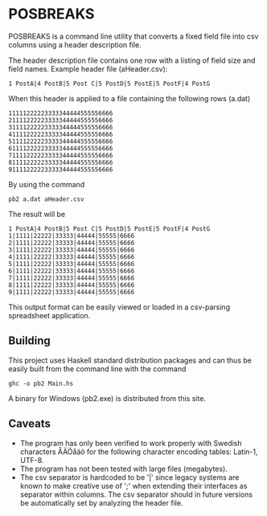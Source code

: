 # POSBREAKS

POSBREAKS is a command line utility that converts a fixed field file into csv columns using a header description file.

The header description file contains one row with a listing of field size and field 
names. Example header file (aHeader.csv):

    1 PostA|4 PostB|5 Post C|5 PostD|5 PostE|5 PostF|4 PostG

When this header is applied to a file containing the following rows (a.dat) 
      
    11111222223333344444555556666
    21111222223333344444555556666
    31111222223333344444555556666
    41111222223333344444555556666
    51111222223333344444555556666
    61111222223333344444555556666
    71111222223333344444555556666
    81111222223333344444555556666
    91111222223333344444555556666
    
By using the command 

    pb2 a.dat aHeader.csv

The result will be

    1 PostA|4 PostB|5 Post C|5 PostD|5 PostE|5 PostF|4 PostG
    1|1111|22222|33333|44444|55555|6666
    2|1111|22222|33333|44444|55555|6666
    3|1111|22222|33333|44444|55555|6666
    4|1111|22222|33333|44444|55555|6666
    5|1111|22222|33333|44444|55555|6666
    6|1111|22222|33333|44444|55555|6666
    7|1111|22222|33333|44444|55555|6666
    8|1111|22222|33333|44444|55555|6666
    9|1111|22222|33333|44444|55555|6666

This output format can be easily viewed or loaded in a csv-parsing spreadsheet application.

## Building
This project uses Haskell standard distribution packages and can thus be easily built from the command line with the command

    ghc -o pb2 Main.hs
    
A binary for Windows (pb2.exe) is distributed from this site.

## Caveats

* The program has only been verified to work properly with Swedish characters ÅÄÖåäö for the following character encoding tables: Latin-1, UTF-8.
* The program has not been tested with large files (megabytes).
* The csv separator is hardcoded to be '|' since legacy systems are known to make creative use of ';' when extending their interfaces as separator within columns. The csv separator should in future versions be automatically set by analyzing the header file. 

